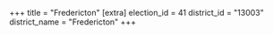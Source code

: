 +++
title = "Fredericton"
[extra]
election_id = 41
district_id = "13003"
district_name = "Fredericton"
+++
